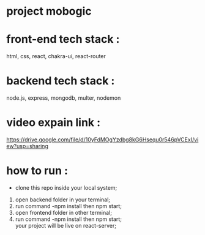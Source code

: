 # project mobogic 
# front-end tech stack : 
html, css, react, chakra-ui, react-router
# backend tech stack :
node.js, express, mongodb, multer, nodemon
# video expain link :
https://drive.google.com/file/d/10yFdMOgYzdbg8kG6Hsequ0r546pVCExI/view?usp=sharing
# how to run :
* clone this repo inside your local system;
1) open backend folder in your terminal;
2) run command -npm install then npm start;
3) open frontend folder in other terminal;
4) run command -npm install then npm start;
   <br>
   your project will be live on react-server;
